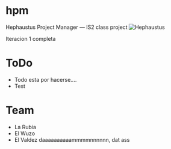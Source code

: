 hpm
===

Hephaustus Project Manager — IS2 class project
![Hephaustus](http://groupweird.com/hpm.png)


Iteracion 1 completa

ToDo
====

* Todo esta por hacerse....
* Test


Team
====

* La Rubia
* El Wuzo
* El Valdez
daaaaaaaaaammmmnnnnnn, dat ass
